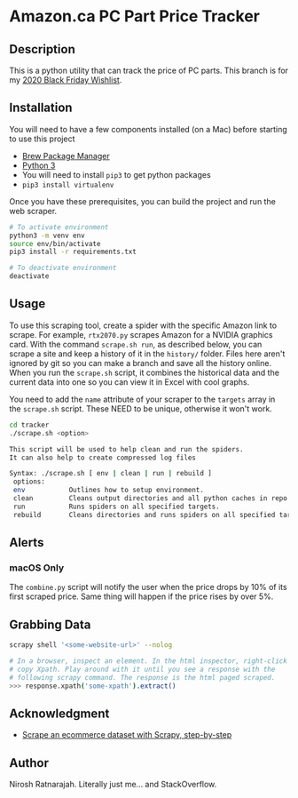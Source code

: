 # Amazon.ca PC Part Price Tracker

## Description

This is a python utility that can track the price of PC parts.
This branch is for my [2020 Black Friday Wishlist](https://ca.pcpartpicker.com/list/vZ4kFG).

## Installation

You will need to have a few components installed (on a Mac) before starting to use this project

- [Brew Package Manager](https://brew.sh)
- [Python 3](https://docs.python-guide.org/starting/install3/osx/)
- You will need to install `pip3` to get python packages
- `pip3 install virtualenv`

Once you have these prerequisites, you can build the project and run the web scraper.

```bash
# To activate environment
python3 -m venv env
source env/bin/activate
pip3 install -r requirements.txt

# To deactivate environment
deactivate
```

## Usage

To use this scraping tool, create a spider with the specific Amazon link to scrape. For example, `rtx2070.py` scrapes Amazon for a NVIDIA graphics card. With the command `scrape.sh run`, as described below, you can scrape a site and keep a history of it in the `history/` folder. Files here aren't ignored by git so you can make a branch and save all the history online. When you run the `scrape.sh` script, it combines the historical data and the current data into one so you can view it in Excel with cool graphs.

You need to add the `name` attribute of your scraper to the `targets` array in the `scrape.sh` script. These NEED to be unique, otherwise it won't work.

```bash
cd tracker
./scrape.sh <option>
```

```bash
This script will be used to help clean and run the spiders. 
It can also help to create compressed log files  

Syntax: ./scrape.sh [ env | clean | run | rebuild ] 
 options: 
 env           Outlines how to setup environment. 
 clean         Cleans output directories and all python caches in repo. 
 run           Runs spiders on all specified targets. 
 rebuild       Cleans directories and runs spiders on all specified targets. 
```

## Alerts
### macOS Only
The `combine.py` script will notify the user when the price drops by 10% of its first scraped price. Same thing will happen if the price rises by over 5%.

## Grabbing Data

```bash
scrapy shell '<some-website-url>' --nolog

# In a browser, inspect an element. In the html inspector, right-click and
# copy Xpath. Play around with it until you see a response with the
# following scrapy command. The response is the html paged scraped.
>>> response.xpath('some-xpath').extract()
```


## Acknowledgment

- [Scrape an ecommerce dataset with Scrapy, step-by-step](https://medium.com/@tobritton/scrape-an-ecommerce-dataset-with-scrapy-from-start-to-finish-b31540df9bfa)

## Author

Nirosh Ratnarajah. Literally just me... and StackOverflow.
